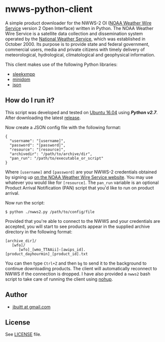 
# nwws-python-client

A simple product downloader for the NWWS-2 OI ([NOAA Weather Wire Service](http://www.nws.noaa.gov/nwws/) version 2 Open Interface) written in Python. The NOAA Weather Wire Service is a satellite data collection and dissemination system operated by the [National Weather Service](http://weather.gov), which was established in October 2000. Its purpose is to provide state and federal government, commercial users, media and private citizens with timely delivery of meteorological, hydrological, climatological and geophysical information. 

This client makes use of the following Python libraries:

* [sleekxmpp](https://github.com/fritzy/SleekXMPP)
* [minidom](https://docs.python.org/2/library/xml.dom.minidom.html)
* [json](https://docs.python.org/2/library/json.html)

## How do I run it?

This script was developed and tested on [Ubuntu 16.04](http://ubuntu.com) using ***Python v2.7***. After downloading the latest [release](https://github.com/jbuitt/nwws-python-client).

Now create a JSON config file with the following format:

```
{
  "username": "[username]",
  "password": "[password]",
  "resource": "[resource]",
  "archivedir": "/path/to/archive/dir",
  "pan_run": "/path/to/executable_or_script"
}
```

Where `[username]` and `[password]` are your NWWS-2 credentials obtained by signing up [on the NOAA Weather Wire Service website](http://www.nws.noaa.gov/nwws/#NWWS_OI_Request). You may use whatever you would like for `[resource]`. The `pan_run` variable is an optional Product Arrival Notification (PAN) script that you'd like to run on product arrival.

Now run the script:

```
$ python ./nwws2.py /path/to/config/file
```

Provided that you're able to connect to the NWWS and your credentials are accepted, you will start to see products appear in the supplied archive directory in the following format:

```
[archive_dir]/
   [wfo]/
      [wfo]_[wmo_TTAAii]-[awips_id].[product_dayhourmin]_[product_id].txt
```

You can then type `Ctrl+Z` and then `bg` to send it to the background to continue downloading products. The client will automatically reconnect to NWWS if the connection is dropped. I have also provided a `nwws2` bash script to take care of running the client using [nohup](https://en.wikipedia.org/wiki/Nohup).

## Author

+	[jbuitt at gmail.com](mailto:jbuitt@gmail.com)

## License

See [LICENSE](https://github.com/jbuitt/nwws-python-client/blob/master/LICENSE) file.


